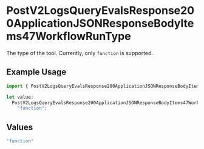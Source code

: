 # PostV2LogsQueryEvalsResponse200ApplicationJSONResponseBodyItems47WorkflowRunType

The type of the tool. Currently, only `function` is supported.

## Example Usage

```typescript
import { PostV2LogsQueryEvalsResponse200ApplicationJSONResponseBodyItems47WorkflowRunType } from "orq-poc-typescript-multi-env-version/models/operations";

let value:
  PostV2LogsQueryEvalsResponse200ApplicationJSONResponseBodyItems47WorkflowRunType =
    "function";
```

## Values

```typescript
"function"
```
